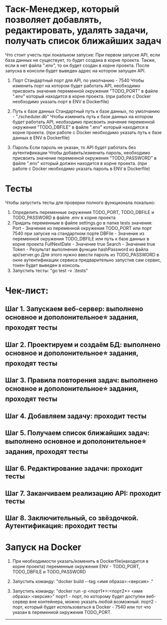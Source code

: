 Таск-Менеджер, который позволяет добавлять, редактировать, удалять задачи, получать список ближайших задач
=================================
Что стоит учесть при локальном запуске:
При первом запуске API, если база данных не существует, то будет создана в корне проекта.
Также, если в нет файла ".env", то он будет создан в корне проекта.
После запуска в консоли будет выведен адрес на котором запущен API.
1. Порт
Стандартный порт для API, по умолчанию - 7540
Чтобы изменить порт на котором будет работать API, необходимо присвоить значение переменной окружения "TODO_PORT" в файле ".env" который находится в корне проекта.
(при работе с Docker необходимо указать порт в ENV в Dockerfile)

2. Путь к базе данных
Стандартный путь к базе данных, по умолчанию - "./scheduler.db"
Чтобы изменить путь к базе данных на котором будет работать API, необходимо присвоить значение переменной окружения "TODO_DBFILE" в файле ".env" который находится в корне проекта.
(при работе с Docker необходимо указать путь к базе данных в ENV в Dockerfile)

3. Пароль
Если пароль не указан, то API будет работать без аутентификации
Чтобы добавить/изменить пароль, необходимо присвоить значение переменной окружения "TODO_PASSWORD" в файле ".env" который должен находится в корне проекта.
(при работе с Docker необходимо указать пароль в ENV в Dockerfile)

Тесты
=================================
Чтобы запустить тесты для проверки полного функционала локально:
1. Определить переменные окружения TODO_PORT, TODO_DBFILE и TODO_PASSWORD в файле .env в корне проекта
2. Придать переменным в файле settings.go в папке tests значения:
   Port - Значение из переменной окружения TODO_PORT или порт 7540 при запуске на стандартном порте
   DBFile - Значение из переменной окружения TODO_DBFILE или путь к базе данных в корне проекта
   FullNextDate - Значение true
   Search - Значение true 
   Token - Результат выполнения функции hashPassword из файла api/server.go 
   Для этого нужно ввести пароль из TODO_PASSWORD в окне аутентификации сервиса предварительно запустив сам сервис, токен будет выведен в консоль
3. Запустить тесты: "go test -v .\tests\"

Чек-лист:
=================================
Шаг 1. Запускаем веб-сервер: выполнено основное и дополонительное⭐ задания, проходят тесты
---------------------------------
Шаг 2. Проектируем и создаём БД: выполнено основное и дополонительное⭐ задания, проходят тесты
---------------------------------
Шаг 3. Правила повторения задач: выполнено основное и дополонительное⭐ задания, проходят тесты
---------------------------------
Шаг 4. Добавляем задачу: проходит тесты 
---------------------------------
Шаг 5. Получаем список ближайших задач: выполнено основное и дополонительное⭐ задания, проходят тесты 
---------------------------------
Шаг 6. Редактирование задачи: проходит тесты
---------------------------------
Шаг 7. Заканчиваем реализацию API: проходит тесты 
---------------------------------
Шаг 8. Заключительный, со звёздочкой. Аутентификация: проходит тесты
---------------------------------
Запуск на Docker
=================================
1. При необходимости указать/изменить в Dockerfile(находится в корне проекта) переменные окружения ENV - TODO_PORT, TODO_DBFILE и TODO_PASSWORD

2. Запустить команду: "docker build --tag <имя образа>:<версия> ."

3. Запустить команду: "docker run -p <порт1*>:<порт2*> <имя образа>:<версия>"
порт1 - порт, по которому будет доступен веб-сервер вне контейнера, можно указать любой возможный.
порт2 - порт, который будет использоваться в Docker - 7540 или тот что указан в переменной окружения TODO_PORT.
---------------------------------

